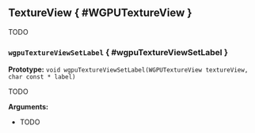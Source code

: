 

## TextureView { #WGPUTextureView }


TODO




### `wgpuTextureViewSetLabel` { #wgpuTextureViewSetLabel }

**Prototype:** `void wgpuTextureViewSetLabel(WGPUTextureView textureView, char const * label)`


TODO


**Arguments:**

 - TODO




